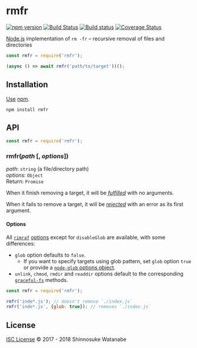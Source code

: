 # rmfr

[![npm version](https://img.shields.io/npm/v/rmfr.svg)](https://www.npmjs.com/package/rmfr)
[![Build Status](https://travis-ci.org/shinnn/rmfr.svg?branch=master)](https://travis-ci.org/shinnn/rmfr)
[![Build status](https://ci.appveyor.com/api/projects/status/afcmk50xuig9jfs7/branch/master?svg=true)](https://ci.appveyor.com/project/ShinnosukeWatanabe/rmfr/branch/master)
[![Coverage Status](https://coveralls.io/repos/github/shinnn/rmfr/badge.svg?branch=master)](https://coveralls.io/github/shinnn/rmfr?branch=master)

[Node.js](https://nodejs.org/) implementation of `rm -fr` – recursive removal of files and directories

```javascript
const rmfr = require('rmfr');

(async () => await rmfr('path/to/target'))();
```

## Installation

[Use](https://docs.npmjs.com/cli/install) [npm](https://docs.npmjs.com/getting-started/what-is-npm).

```
npm install rmfr
```

## API

```javascript
const rmfr = require('rmfr');
```

### rmfr(*path* [, *options*])

*path*: `string` (a file/directory path)  
*options*: `Object`  
Return: `Promise`

When it finish removing a target, it will be [*fulfilled*](https://promisesaplus.com/#point-26) with no arguments.

When it fails to remove a target, it will be [*rejected*](https://promisesaplus.com/#point-30) with an error as its first argument.

#### Options

All [`rimraf`](https://github.com/isaacs/rimraf) [options](https://github.com/isaacs/rimraf#options) except for `disableGlob` are available, with some differences:

* `glob` option defaults to `false`.
  * If you want to specify targets using glob pattern, set `glob` option `true` or provide a [`node-glob` options object](https://github.com/isaacs/node-glob#options).
* `unlink`, `chmod`, `rmdir` and `readdir` options default to the corresponding [`graceful-fs`](https://github.com/isaacs/node-graceful-fs) methods.

```javascript
const rmfr = require('rmfr');

rmfr('inde*.js'); // doesn't remove `./index.js`
rmfr('inde*.js', {glob: true}); // removes `./index.js`
```

## License

[ISC License](./LICENSE) © 2017 - 2018 Shinnosuke Watanabe
